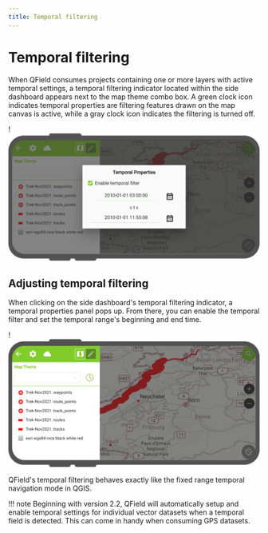 ```yaml
---
title: Temporal filtering
---
```


# Temporal filtering

When QField consumes projects containing one or more layers with active temporal settings, a temporal filtering indicator located within the side dashboard appears next to the map theme combo box. A green clock icon indicates temporal properties are filtering features drawn on the map canvas is active, while a gray clock icon indicates the filtering is turned off.

!![](../assets/images/temporal-properties.png)

## Adjusting temporal filtering

When clicking on the side dashboard's temporal filtering indicator, a temporal properties panel pops up. From there, you can enable the temporal filter and set the temporal range's beginning and end time.

!![](../assets/images/temporal-filtering-indicator.png)

QField's temporal filtering behaves exactly like the fixed range temporal navigation mode in QGIS.

!!! note
    Beginning with version 2.2, QField will automatically setup and enable temporal settings for individual vector datasets when a temporal field is detected. This can come in handy when consuming GPS datasets.
